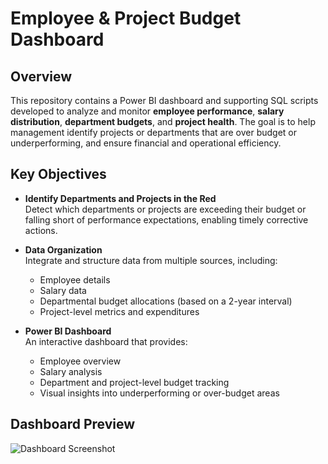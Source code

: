 # Employee & Project Budget Dashboard

## Overview

This repository contains a Power BI dashboard and supporting SQL scripts developed to analyze and monitor **employee performance**, **salary distribution**, **department budgets**, and **project health**. The goal is to help management identify projects or departments that are over budget or underperforming, and ensure financial and operational efficiency.

## Key Objectives

- **Identify Departments and Projects in the Red**  
  Detect which departments or projects are exceeding their budget or falling short of performance expectations, enabling timely corrective actions.

- **Data Organization**  
  Integrate and structure data from multiple sources, including:
  - Employee details  
  - Salary data  
  - Departmental budget allocations (based on a 2-year interval)  
  - Project-level metrics and expenditures

- **Power BI Dashboard**  
  An interactive dashboard that provides:
  - Employee overview  
  - Salary analysis  
  - Department and project-level budget tracking  
  - Visual insights into underperforming or over-budget areas

## Dashboard Preview

![Dashboard Screenshot](images/dashboard-overview.png)

